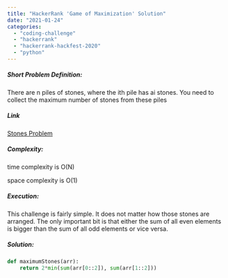 ```yaml
---
title: "HackerRank 'Game of Maximization' Solution"
date: "2021-01-24"
categories: 
  - "coding-challenge"
  - "hackerrank"
  - "hackerrank-hackfest-2020"
  - "python"
---
```


##### Short Problem Definition:

There are n piles of stones, where the ith pile has ai stones. You need to collect the maximum number of stones from these piles

##### Link

[Stones Problem](https://www.hackerrank.com/contests/hackerrank-hackfest-2020/challenges/stones-piles/problem)

##### Complexity:

time complexity is O(N)

space complexity is O(1)

##### Execution:

This challenge is fairly simple. It does not matter how those stones are arranged. The only important bit is that either the sum of all even elements is bigger than the sum of all odd elements or vice versa.

##### Solution:

```python
def maximumStones(arr):
    return 2*min(sum(arr[0::2]), sum(arr[1::2]))
```
